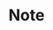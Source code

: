 ---
layout: home

title: Note
titleTemplate: Linhieng

hero:
  name: Linhieng 的笔记
  actions:
    - theme: brand
      text: 首页
      link: /README
    - theme: alt
      text: 个人网站
      link: https://oonoo.cn

features:
  - icon: 📝
    title: 长期更新
    details: 相信我，我能做到！如果做不到，我肯定会关掉这个网站的😂
  - icon: 🚀
    title: 速度超快
    details: 本笔记基于 VitePress 进行部署，速度嘎嘎快。
  - icon: <svg t="1712927174937" class="icon" viewBox="0 0 1024 1024" version="1.1" xmlns="http://www.w3.org/2000/svg" p-id="6658" width="200" height="200"><path d="M512 0C229.283787 0 0.142041 234.942803 0.142041 524.867683c0 231.829001 146.647305 428.553077 350.068189 497.952484 25.592898 4.819996 34.976961-11.38884 34.976961-25.294314 0-12.45521-0.469203-45.470049-0.725133-89.276559-142.381822 31.735193-172.453477-70.380469-172.453477-70.380469-23.246882-60.569859-56.816233-76.693384-56.816234-76.693385-46.493765-32.58829 3.540351-31.948468 3.540351-31.948467 51.356415 3.71097 78.356923 54.086324 78.356923 54.086324 45.683323 80.19108 119.817417 57.072162 148.993321 43.593236 4.649376-33.91059 17.915029-57.029508 32.50298-70.167195-113.675122-13.222997-233.151301-58.223843-233.1513-259.341366 0-57.285437 19.919806-104.163095 52.678715-140.846248-5.246544-13.265652-22.820334-66.626844 4.990615-138.884127 0 0 42.996069-14.076094 140.760939 53.787741 40.863327-11.644769 84.627183-17.445825 128.177764-17.6591 43.465272 0.213274 87.271782 6.014331 128.135109 17.6591 97.679561-67.906489 140.59032-53.787741 140.59032-53.787741 27.938914 72.257282 10.407779 125.618474 5.118579 138.884127 32.844219 36.683154 52.593405 83.560812 52.593405 140.846248 0 201.586726-119.646798 245.990404-233.663158 258.957473 18.341577 16.208835 34.721032 48.199958 34.721032 97.210357 0 70.167195-0.639822 126.7275-0.639823 143.960051 0 14.033439 9.213443 30.370239 35.190235 25.209005 203.250265-69.527373 349.769606-266.123484 349.769605-497.867175C1023.857959 234.942803 794.673558 0 512 0" fill="#3E75C3" p-id="6659"></path></svg>
    title: 开源
    details: 你可以直接在 Github 上查看笔记，同时指出相关错误。
---